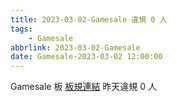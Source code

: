 ```yaml
---
title: 2023-03-02-Gamesale 違規 0 人
tags:
    - Gamesale
abbrlink: 2023-03-02-Gamesale
date: Gamesale-2023-03-02 12:00:00
---
```

Gamesale 板 [板規連結](https://www.ptt.cc/bbs/Gossiping/M.1637425085.A.07D.html)
昨天違規 0 人
